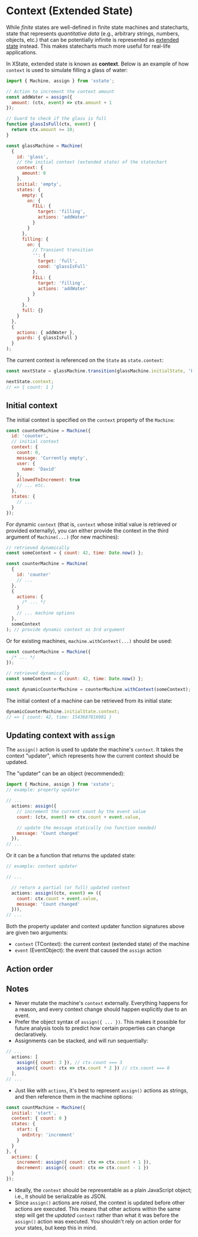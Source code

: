 # Context (Extended State)

While _finite_ states are well-defined in finite state machines and statecharts, state that represents _quantitative data_ (e.g., arbitrary strings, numbers, objects, etc.) that can be potentially infinite is represented as [extended state](https://en.wikipedia.org/wiki/UML_state_machine#Extended_states) instead. This makes statecharts much more useful for real-life applications.

In XState, extended state is known as **context**. Below is an example of how `context` is used to simulate filling a glass of water:

```js
import { Machine, assign } from 'xstate';

// Action to increment the context amount
const addWater = assign({
  amount: (ctx, event) => ctx.amount + 1
});

// Guard to check if the glass is full
function glassIsFull(ctx, event) {
  return ctx.amount >= 10;
}

const glassMachine = Machine(
  {
    id: 'glass',
    // the initial context (extended state) of the statechart
    context: {
      amount: 0
    },
    initial: 'empty',
    states: {
      empty: {
        on: {
          FILL: {
            target: 'filling',
            actions: 'addWater'
          }
        }
      },
      filling: {
        on: {
          // Transient transition
          '': {
            target: 'full',
            cond: 'glassIsFull'
          },
          FILL: {
            target: 'filling',
            actions: 'addWater'
          }
        }
      },
      full: {}
    }
  },
  {
    actions: { addWater },
    guards: { glassIsFull }
  }
);
```

The current context is referenced on the `State` as `state.context`:

```js
const nextState = glassMachine.transition(glassMachine.initialState, 'FILL');

nextState.context;
// => { count: 1 }
```

## Initial context

The initial context is specified on the `context` property of the `Machine`:

```js
const counterMachine = Machine({
  id: 'counter',
  // initial context
  context: {
    count: 0,
    message: 'Currently empty',
    user: {
      name: 'David'
    },
    allowedToIncrement: true
    // ... etc.
  },
  states: {
    // ...
  }
});
```

For dynamic `context` (that is, `context` whose initial value is retrieved or provided externally), you can either provide the context in the third argument of `Machine(...)` (for new machines):

```js
// retrieved dynamically
const someContext = { count: 42, time: Date.now() };

const counterMachine = Machine(
  {
    id: 'counter'
    // ...
  },
  {
    actions: {
      /* ... */
    }
    // ... machine options
  },
  someContext
); // provide dynamic context as 3rd argument
```

Or for existing machines, `machine.withContext(...)` should be used:

```js
const counterMachine = Machine({
  /* ... */
});

// retrieved dynamically
const someContext = { count: 42, time: Date.now() };

const dynamicCounterMachine = counterMachine.withContext(someContext);
```

The initial context of a machine can be retrieved from its initial state:

```js
dynamicCounterMachine.initialState.context;
// => { count: 42, time: 1543687816981 }
```

## Updating context with `assign`

The `assign()` action is used to update the machine's `context`. It takes the context "updater", which represents how the current context should be updated.

The "updater" can be an object (recommended):

```js
import { Machine, assign } from 'xstate';
// example: property updater

// ...
  actions: assign({
    // increment the current count by the event value
    count: (ctx, event) => ctx.count + event.value,

    // update the message statically (no function needed)
    message: 'Count changed'
  }),
// ...
```

Or it can be a function that returns the updated state:

```js
// example: context updater

// ...

  // return a partial (or full) updated context
  actions: assign((ctx, event) => ({
    count: ctx.count + event.value,
    message: 'Count changed'
  })),
// ...
```

Both the property updater and context updater function signatures above are given two arguments:

- `context` (TContext): the current context (extended state) of the machine
- `event` (EventObject): the event that caused the `assign` action

## Action order

## Notes

- Never mutate the machine's `context` externally. Everything happens for a reason, and every context change should happen explicitly due to an event.
- Prefer the object syntax of `assign({ ... })`. This makes it possible for future analysis tools to predict _how_ certain properties can change declaratively.
- Assignments can be stacked, and will run sequentially:

```js
// ...
  actions: [
    assign({ count: 3 }), // ctx.count === 3
    assign({ count: ctx => ctx.count * 2 }) // ctx.count === 6
  ],
// ...
```

- Just like with `actions`, it's best to represent `assign()` actions as strings, and then reference them in the machine options:

```js
const countMachine = Machine({
  initial: 'start',
  context: { count: 0 }
  states: {
    start: {
      onEntry: 'increment'
    }
  }
}, {
  actions: {
    increment: assign({ count: ctx => ctx.count + 1 }),
    decrement: assign({ count: ctx => ctx.count - 1 })
  }
});
```

- Ideally, the `context` should be representable as a plain JavaScript object; i.e., it should be serializable as JSON.
- Since `assign()` actions are _raised_, the context is updated before other actions are executed. This means that other actions within the same step will get the _updated_ `context` rather than what it was before the `assign()` action was executed. You shouldn't rely on action order for your states, but keep this in mind.
